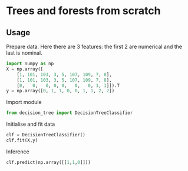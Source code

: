 # Trees and forests from scratch

## Usage

Prepare data. Here there are 3 features: the first 2 are numerical and the last is nominal.

```python
import numpy as np
X = np.array([
    [1, 101, 103, 3, 5, 107, 109, 7, 8],
    [1, 101, 103, 3, 5, 107, 109, 7, 8],
    [0,   0,   0, 0, 0,   0,   0, 1, 1]]).T
y = np.array([0, 1, 1, 0, 0, 1, 1, 2, 2])
```

Import module

```python
from decision_tree import DecisionTreeClassifier
```

Initialise and fit data

```python
clf = DecisionTreeClassifier()
clf.fit(X,y)
```

Inference

```python
clf.predict(np.array([[1,1,0]]))
```
